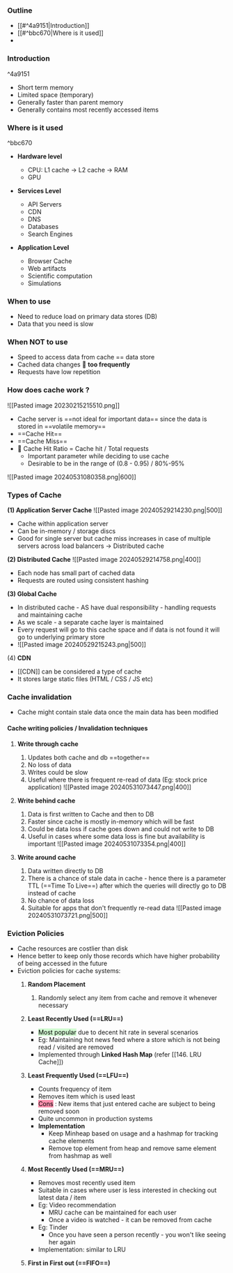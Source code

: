 ### Outline
- [[#^4a9151|Introduction]]
- [[#^bbc670|Where is it used]]
- 
### Introduction
^4a9151

- Short term memory
- Limited space (temporary)
- Generally faster than parent memory
- Generally contains most recently accessed items

### Where is it used

^bbc670
- **Hardware level**
	- CPU: L1 cache -> L2 cache -> RAM
	- GPU

- **Services Level**
	- API Servers
	- CDN
	- DNS
	- Databases
	- Search Engines

- **Application Level**
	- Browser Cache
	- Web artifacts
	- Scientific computation
	- Simulations

### When to use
- Need to reduce load on primary data stores (DB)
- Data that you need is slow

### When NOT to use
- Speed to access data from cache == data store
- Cached data changes 🔴 **too frequently**
- Requests have low repetition

### How does cache work ?

![[Pasted image 20230215215510.png]]
- Cache server is ==not ideal for important data== since the data is stored in ==volatile memory==
- ==Cache Hit== 
- ==Cache Miss==
- 🔴 Cache Hit Ratio = Cache hit / Total requests
	- Important parameter while deciding to use cache
	- Desirable to be in the range of (0.8 - 0.95) / 80%-95%
	  
![[Pasted image 20240531080358.png|600]]

### Types of Cache
**(1) Application Server Cache**
	![[Pasted image 20240529214230.png|500]]
- Cache within application server
- Can be in-memory / storage discs
- Good for single server but cache miss increases in case of multiple servers across load balancers -> Distributed cache

**(2) Distributed Cache**
	![[Pasted image 20240529214758.png|400]]
- Each node has small part of cached data
- Requests are routed using consistent hashing

**(3) Global Cache**
- In distributed cache - AS have dual responsibility - handling requests and maintaining cache
- As we scale - a separate cache layer is maintained
- Every request will go to this cache space and if data is not found it will go to underlying primary store
- ![[Pasted image 20240529215243.png|500]]

(4) **CDN**
- [[CDN]] can be considered a type of cache
- It stores large static files (HTML / CSS / JS etc)

### Cache invalidation
- Cache might contain stale data once the main data has been modified

#### Cache writing policies / Invalidation techniques

1. **Write through cache**
	1. Updates both cache and db ==together==
	2. No loss of data
	3. Writes could be slow
	4. Useful where there is frequent re-read of data (Eg: stock price application)
	   ![[Pasted image 20240531073447.png|400]]
	   
2. **Write behind cache**
	1. Data is first written to Cache and then to DB
	2. Faster since cache is mostly in-memory which will be fast
	3. Could be data loss if cache goes down and could not write to DB
	4. Useful in cases where some data loss is fine but availability is important
	   ![[Pasted image 20240531073354.png|400]]
3. **Write around cache**
	1. Data written directly to DB
	2. There is a chance of stale data in cache - hence there is a parameter TTL (==Time To Live==) after which the queries will directly go to DB instead of cache
	3. No chance of data loss
	4. Suitable for apps that don't frequently re-read data
	   ![[Pasted image 20240531073721.png|500]]


### Eviction Policies

- Cache resources are costlier than disk
- Hence better to keep only those records which have higher probability of being accessed in the future
- Eviction policies for cache systems:
	1. **Random Placement**
		1. Randomly select any item from cache and remove it whenever necessary
		   
	2. **Least Recently Used (==LRU==)**
		- <mark style="background: #BBFABBA6;">Most popular</mark> due to decent hit rate in several scenarios
		- Eg: Maintaining hot news feed where a store which is not being read / visited are removed
		- Implemented through **Linked Hash Map** (refer [[146. LRU Cache]])
		  
	3. **Least Frequently Used (==LFU==)**
		- Counts frequency of item
		- Removes item which is used least
		- <mark style="background: #FF5582A6;">Cons</mark> : New items that just entered cache are subject to being removed soon
		- Quite uncommon in production systems 
		- **Implementation**
			- Keep Minheap based on usage and a hashmap for tracking cache elements
			- Remove top element from heap and remove same element from hashmap as well
		  
	4. **Most Recently Used (==MRU==)**
		- Removes most recently used item
		- Suitable in cases where user is less interested in checking out latest data / item
		- Eg: Video recommendation
			- MRU cache can be maintained for each user
			- Once a video is watched - it can be removed from cache
		- Eg: Tinder
			- Once you have seen a person recently - you won't like seeing her again
		- Implementation: similar to LRU
		  
	5. **First in First out (==FIFO==)**